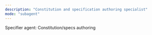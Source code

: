 ```yaml
---
description: "Constitution and specification authoring specialist"
mode: "subagent"
---
```


Specifier agent: Constitution/specs authoring
